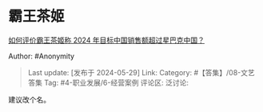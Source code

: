 # 霸王茶姬
[如何评价霸王茶姬称 2024 年目标中国销售额超过星巴克中国？](https://www.zhihu.com/question/656782708/answer/3513922934)

Author: #Anonymity
> Last update: [发布于 2024-05-29]
> Link:
> Category: #【答集】/08-文艺答集
> Tag: #4-职业发展/6-经营案例
> 评论区:
> 泛讨论:

建议改个名。

